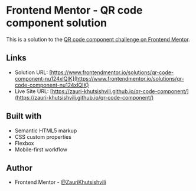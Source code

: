 # Frontend Mentor - QR code component solution

This is a solution to the [QR code component challenge on Frontend Mentor](https://www.frontendmentor.io/challenges/qr-code-component-iux_sIO_H).

## Links

- Solution URL: [https://www.frontendmentor.io/solutions/qr-code-component-nu124xlQIK](https://www.frontendmentor.io/solutions/qr-code-component-nu124xlQIK)
- Live Site URL: [https://zauri-khutsishvili.github.io/qr-code-component/](https://zauri-khutsishvili.github.io/qr-code-component/)

## Built with

- Semantic HTML5 markup
- CSS custom properties
- Flexbox
- Mobile-first workflow

## Author

- Frontend Mentor - [@ZauriKhutsishvili](https://www.frontendmentor.io/profile/ZauriKhutsishvili)
